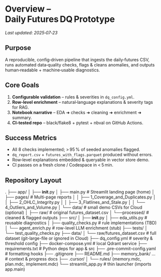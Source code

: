 # Overview – Daily Futures DQ Prototype
*Last updated: 2025‑07‑23*

## Purpose
A reproducible, config‑driven pipeline that ingests the daily‑futures CSV, runs automated data‑quality checks, flags & cleans anomalies, and outputs human‑readable + machine‑usable diagnostics.

## Core Goals
1. **Configurable validation** – rules & severities in `dq_config.yml`.
2. **Row‑level enrichment** – natural‑language explanations & severity tags for RAG.
3. **Notebook narrative** – EDA ➜ checks ➜ cleaning ➜ enrichment ➜ summary.
4. **CI‑tested repo** – black/flake8 + pytest + nbval on GitHub Actions.

## Success Metrics
* All 8 checks implemented; > 95 % of seeded anomalies flagged.
* `dq_report.csv` + `futures_with_flags.parquet` produced without errors.
* Row‑level explanations embedded & queryable in vector store demo.
* CI passes on a fresh clone / Codespace in < 5 min.

## Repository Layout
.
├── app/
│   ├── __init__.py
│   ├── main.py                # Streamlit landing page (home)
│   ├── pages/                 # Multi-page reports
│   │   ├── 1_Coverage_and_Duplicates.py
│   │   ├── 2_OHLC_Integrity.py
│   │   ├── 3_Flatlines_and_Stale.py
│   │   └── 4_Outliers_and_Volume.py
│   └── data/                    # small demo CSVs for Cloud (optional)
│       ├── raw/                 # original futures_dataset.csv
│       └──processed/            # cleaned & flagged outputs
├── src/
│   ├── __init__.py
│   ├── eda_utils.py           # reusable diagnostics
│   ├── quality_checks.py      # rule implementations (TBD)
│   └── agent_enrich.py        # row-level LLM enrichment (stub)
├── tests/
│   └── test_quality_checks.py
├── data/
│   └── raw/futures_dataset.csv   # full dataset (git-large-file or ignored in Cloud)
├── dq_config.yml              # severity & threshold config
├── docker-compose.yml         # local Qdrant service
├── requirements.txt           # Python deps for app & src
├── .pre-commit-config.yaml    # formatting hooks
├── .gitignore
├── README.md
├── memory_bank/ …             # context & progress docs
├── .cursor/
│   └── rules/ (memory.mdc, plan.mdc, implement.mdc)
└── streamlit_app.py           # thin launcher (imports app.main)
